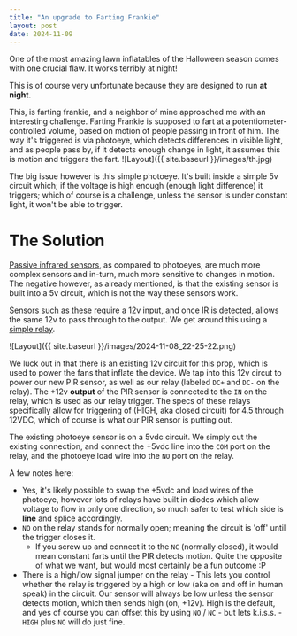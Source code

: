 ```yaml
---
title: "An upgrade to Farting Frankie"
layout: post
date: 2024-11-09
---
```


One of the most amazing lawn inflatables of the Halloween season comes with one crucial flaw. It works terribly at night!
<!--more-->
This is of course very unfortunate because they are designed to run **at night**.

This, is farting frankie, and a neighbor of mine approached me with an interesting challenge. Farting Frankie is supposed to fart at a potentiometer-controlled volume, based on motion of people passing in front of him. The way it's triggered is via photoeye, which detects differences in visible light, and as people pass by, if it detects enough change in light, it assumes this is motion and triggers the fart. 
![Layout]({{ site.baseurl }}/images/th.jpg)

The big issue however is this simple photoeye. It's built inside a simple 5v circuit which; if the voltage is high enough (enough light difference) it triggers; which of course is a challenge, unless the sensor is under constant light, it won't be able to trigger. 

# The Solution

[Passive infrared sensors](https://en.wikipedia.org/wiki/Passive_infrared_sensor), as compared to photoeyes, are much more complex sensors and in-turn, much more sensitive to changes in motion. The negative however, as already mentioned, is that the existing sensor is built into a 5v circuit, which is not the way these sensors work. 

[Sensors such as these](https://www.amazon.com/Weewooday-Adjustable-Infrared-Controller-Weewooday-62301/dp/B09P3LK1B8?crid=25GYG25ZMINJS&dib=eyJ2IjoiMSJ9.SXunZP8zHjrpS_CFwA-n2MRt-t5VtpzqMwCHF-pDceK0v7FZhTYL7kV1ydBjP-Dxo0MhqZ-jFd5YEM6vJm6W_To1YbuWi7_qsVroqNPoWtjFbYlt1ymBN6uFFjJEsgi2J92FW7mYY7mHybjXdJn7NiyT9-WDN5tJKv9SSAFnSxSES0E3RVZ6FAos-Lrl7pJti4YnWY1iN-UDdFuiGXOy5kn3Sf6v1OAlfCUYKnSfEZgfClsBJU3A813m5U4U6J_OxDLwzBNGjIQOT63QuWntQ80i2pXfQWDRwc98N3qsU1A.kD_GzKk5jkocpgcLOzacGI2XwEhZAAVpdEoglbc6j7w&dib_tag=se&keywords=12v+PIR+sensor&qid=1731123699&sprefix=12v+pir+sensor%2Caps%2C111&sr=8-5) require a 12v input, and once IR is detected, allows the same 12v to pass through to the output. We get around this using a [simple relay](https://www.amazon.com/AEDIKO-Channel-Optocoupler-Isolation-Support/dp/B095YFJ69T?crid=RTO67A82Q5AX&dib=eyJ2IjoiMSJ9.KlO8_9d6gyhk-wUDIy19YX1i_fzeDghqzyVBAwR0tw4ezAShVSOz5GpcG6lzFSI5_gI3XumIzghSD0f98sA-_KBE6BSgnNKleAGWq44Va0Kpww_GChu6VSq88VM4gWeXrlE1AodIxSnuweJ3up1mYzRSJPUVDreAq0luxs5KpCSPuT2ric6xyqS9YcKFMbFdYsfYCnT0U4zLSNXFuvVcf24wJCv-RT3aulMY6m3si_Q.xPqU-uGOrHcE55lw0_yhbj_lVN1GGIceFxJjVRiGQkg&dib_tag=se&keywords=12v%2Brelay&qid=1731120511&sprefix=12v%2Brelay%2Caps%2C133&sr=8-5&th=1). 

![Layout]({{ site.baseurl }}/images/2024-11-08_22-25-22.png)

We luck out in that there is an existing 12v circuit for this prop, which is used to power the fans that inflate the device. We tap into this 12v circut to power our new PIR sensor, as well as our relay (labeled `DC+` and `DC-` on the relay). The +12v **output** of the PIR sensor is connected to the `IN` on the relay, which is used as our relay trigger. The specs of these relays specifically allow for triggering of (HIGH, aka closed circuit) for 4.5 through 12VDC, which of course is what our PIR sensor is putting out. 

The existing photoeye sensor is on a 5vdc circuit. We simply cut the existing connection, and connect the +5vdc line into the `COM` port on the relay, and the photoeye load wire into the `NO` port on the relay. 

A few notes here:
- Yes, it's likely possible to swap the +5vdc and load wires of the photoeye, however lots of relays have built in diodes which allow voltage to flow in only one direction, so much safer to test which side is **line** and splice accordingly. 
- `NO` on the relay stands for normally open; meaning the circuit is 'off' until the trigger closes it. 
  - If you screw up and connect it to the `NC` (normally closed), it would mean constant farts until the PIR detects motion. Quite the opposite of what we want, but would most certainly be a fun outcome :P
- There is a high/low signal jumper on the relay - This lets you control whether the relay is triggered by a high or low (aka on and off in human speak) in the circuit. Our sensor will always be low unless the sensor detects motion, which then sends high (on, +12v). High is the default, and yes of course you can offset this by using `NO` / `NC` - but lets k.i.s.s. - `HIGH` plus `NO` will do just fine.